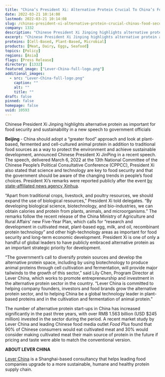 ```yaml
---
title: "China’s President Xi: Alternative Protein Crucial To China’s Food Security"
date: 2022-03-21 10:14:08
lastmod: 2022-03-21 10:14:08
slug: /chinas-president-xi-alternative-protein-crucial-chinas-food-security
company: 1332
description: "Chinese President Xi Jinping highlights alternative protein as important for food security and sustainability in a new speech to government officials"
excerpt: "Chinese President Xi Jinping highlights alternative protein as important for food security and sustainability in a new speech to government officials"
proteins: [Cell-Based, Plant-Based, Microbial]
products: [Meat, Dairy, Eggs, Seafood]
topics: [Policy]
regions: [Asia]
flags: [Press Release]
directory: [1332]
featured_image: ["Lever-China-full-logo.png"]
additional_images:
  - src: "Lever-China-full-logo.png"
    caption: ""
    alt: ""
    title: ""
draft: false
pinned: false
homepage: false
uuid: 10593
---
```

<p class="text-align-center">Chinese President Xi Jinping highlights alternative protein as important for food security and sustainability in a new speech to government officials</p>

<p><strong>Beijing </strong>- China should adopt a “greater food” approach and look at plant-based, fermented and cell-cultured animal protein in addition to traditional food sources as a way to protect the environment and achieve sustainable development, announced Chinese President Xi JinPing in a recent speech. The speech, delivered March 6, 2022 at the 13th National Committee of the Chinese People’s Political Consultative Conference (CPPCC), President Xi also stated that science and technology are key to food security and that the government should be aware of the changing trends in people’s food choices. President Xi’s remarks were reported publicly after the event <a href="http://www.news.cn/politics/leaders/2022-03/06/c_1128443977.htm">by state-affiliated news agency Xinhua</a>.</p>

<p>“Apart from traditional crops, livestock, and poultry resources, we should expand the use of biological resources,” President Xi told delegates. “By developing biological science, biotechnology, and bio-industries, we can obtain calories and protein from plants, animals, and microorganisms.” The remarks follow the recent release of the China Ministry of Agriculture and Rural Affairs’ new Five-Year Plan, which calls for “research and development in cultivated meat, plant-based egg, milk, and oil, recombinant protein technology” and other high-technology areas as important for food security and long-term economic development. President Xi is one of only a handful of global leaders to have publicly embraced alternative protein as an important strategic priority for development.</p>

<p>“The government’s call to diversify protein sources and develop the alternative protein space, including by using biotechnology to produce animal proteins through cell cultivation and fermentation, will provide major tailwinds to the growth of this sector,” said Lily Chen, Program Director at Lever China, which works to promote entrepreneurship and investment in the alternative protein sector in the country. “Lever China is committed to helping company founders, investors and food brands grow the alternative protein sector, and to helping China be a global technology leader in plant-based proteins and in the cultivation and fermentation of animal protein.”</p>

<p>The number of alternative protein start-ups in China has increased significantly in the past three years, with over RMB 1.563 billion (USD $245 million) invested in the sector during the period. A recent market study by Lever China and leading Chinese food media outlet <em>Food Plus</em> found that 90% of Chinese consumers would eat cultivated meat and 30% would consider making cultivated meat their main source of protein in the future if pricing and taste were able to match the conventional version.</p>

<p><strong>ABOUT LEVER CHINA</strong></p>

<p><a href="http://leverchina.com/">Lever China</a> is a Shanghai-based consultancy that helps leading food companies upgrade to a more sustainable, humane and healthy protein supply chain.</p>
